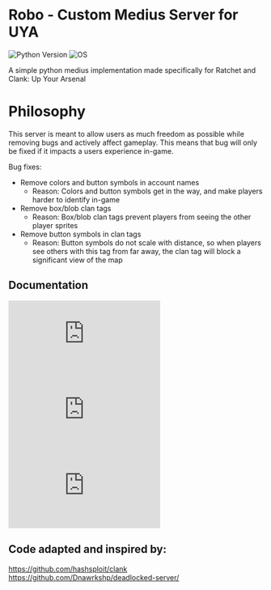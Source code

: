 # Robo - Custom Medius Server for UYA
![Python Version](https://img.shields.io/badge/python-3.9-blue?style=for-the-badge&logo=python)
![OS](https://img.shields.io/badge/OS-GNU%2FLinux-red?style=for-the-badge&logo=linux)

A simple python medius implementation made specifically for Ratchet and Clank: Up Your Arsenal

# Philosophy
This server is meant to allow users as much freedom as possible while removing bugs and actively affect gameplay. This means that bug will only be fixed if it impacts a users experience in-game.

Bug fixes:
- Remove colors and button symbols in account names
	- Reason: Colors and button symbols get in the way, and make players harder to identify in-game
- Remove box/blob clan tags
	- Reason: Box/blob clan tags prevent players from seeing the other player sprites
- Remove button symbols in clan tags
	- Reason: Button symbols do not scale with distance, so when players see others with this tag from far away, the clan tag will block a significant view of the map

## Documentation
![Features and extras!](https://github.com/jtjanecek/robo/docs/features.md)
![Running Robo on Windows](https://github.com/jtjanecek/robo/docs/windows.md)
![Running Robo on Linux (recommended)](https://github.com/jtjanecek/robo/docs/linux.md)

## Code adapted and inspired by:
https://github.com/hashsploit/clank    
https://github.com/Dnawrkshp/deadlocked-server/

